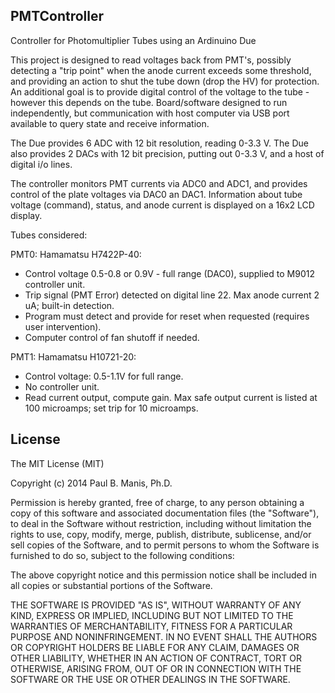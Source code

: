 ## PMTController


Controller for Photomultiplier Tubes using an Ardinuino Due

This project is designed to read voltages back from PMT's, possibly detecting a "trip point" when the
anode current exceeds some threshold, and providing an action to shut the tube down (drop the HV) for
protection.
An additional goal is to provide digital control of the voltage to the tube - however this depends on the tube.
Board/software designed to run independently, but communication with host computer via USB port available to query state
and receive information.

The Due provides 6 ADC with 12 bit resolution, reading 0-3.3 V. The Due also provides 2 DACs with 12 bit precision,
putting out 0-3.3 V, and a host of digital i/o lines.

The controller monitors PMT currents via ADC0 and ADC1, and provides control of the plate voltages via DAC0 an DAC1.
Information about tube voltage (command), status, and anode current is displayed on a 16x2 LCD display.

Tubes considered:

PMT0: Hamamatsu H7422P-40: 
  * Control voltage 0.5-0.8 or 0.9V - full range (DAC0), supplied to
M9012 controller unit. 
  * Trip signal (PMT Error) detected on digital line 22. Max anode current 2 uA; built-in detection.
  * Program must detect and provide for reset when requested (requires user intervention).
  * Computer control of fan shutoff if needed.

PMT1: Hamamatsu H10721-20:
  * Control voltage: 0.5-1.1V for full range. 
  * No controller unit.
  * Read current output, compute gain. Max safe output current
is listed at 100 microamps; set trip for 10 microamps. 


## License

The MIT License (MIT)

Copyright (c) 2014 Paul B. Manis, Ph.D.

Permission is hereby granted, free of charge, to any person obtaining a copy
of this software and associated documentation files (the "Software"), to deal
in the Software without restriction, including without limitation the rights
to use, copy, modify, merge, publish, distribute, sublicense, and/or sell
copies of the Software, and to permit persons to whom the Software is
furnished to do so, subject to the following conditions:

The above copyright notice and this permission notice shall be included in all
copies or substantial portions of the Software.

THE SOFTWARE IS PROVIDED "AS IS", WITHOUT WARRANTY OF ANY KIND, EXPRESS OR
IMPLIED, INCLUDING BUT NOT LIMITED TO THE WARRANTIES OF MERCHANTABILITY,
FITNESS FOR A PARTICULAR PURPOSE AND NONINFRINGEMENT. IN NO EVENT SHALL THE
AUTHORS OR COPYRIGHT HOLDERS BE LIABLE FOR ANY CLAIM, DAMAGES OR OTHER
LIABILITY, WHETHER IN AN ACTION OF CONTRACT, TORT OR OTHERWISE, ARISING FROM,
OUT OF OR IN CONNECTION WITH THE SOFTWARE OR THE USE OR OTHER DEALINGS IN THE
SOFTWARE.

